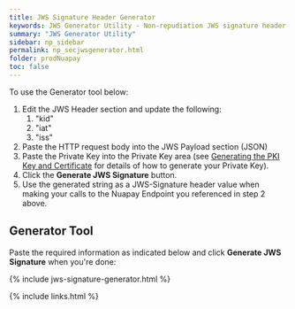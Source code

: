 ```yaml
---
title: JWS Signature Header Generator
keywords: JWS Generator Utility - Non-repudiation JWS signature header generator
summary: "JWS Generator Utility"
sidebar: np_sidebar
permalink: np_secjwsgenerator.html
folder: prodNuapay
toc: false
---
```


<p>To use the Generator tool below:</p>
 <ol>
 <li value="1">Edit the JWS Header section and update the following: <ol><li value="1">"kid" </li><li value="2">"iat"</li><li value="3">"iss"</li></ol></li>
 <li value="2">Paste the HTTP request body into the JWS Payload section (JSON)</li>
 <li value="3">Paste the Private Key into the Private Key area (see <a href="np_secjws.html#generating-the-pki-key-and-certificate">Generating the PKI Key and Certificate</a> for details of how to generate your Private Key).</li>
 <li value="4">Click the <b>Generate JWS Signature</b> button.</li>
 <li value="5">Use the generated string as a JWS-Signature header value when making your calls to the Nuapay Endpoint you referenced in step 2 above.</li>
 </ol>

## Generator Tool

Paste the required information as indicated below and click **Generate JWS Signature** when you're done:

{% include jws-signature-generator.html %}

{% include links.html %}